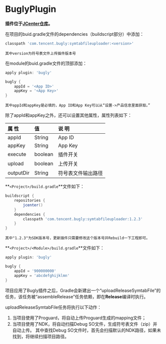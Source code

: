 # BuglyPlugin
**插件位于[JCenter仓库](http://jcenter.bintray.com/com/tencent/bugly/symtabfileuploader/)。**

在项目的buid.gradle文件的dependencies（buildscript部分）中添加：
``` gradle
classpath 'com.tencent.bugly:symtabfileuploader:<version>'
```

`其中version为符号表文件上传插件版本号`

在module的buid.gradle文件的顶部添加：
``` gradle
apply plugin: 'bugly'

bugly {
	appId = '<App ID>'
	appKey = '<App Key>'
}
```
`其中appId和appKey是必填的，App ID和App Key可以从“设置->产品信息里面获取。”`

除了appId和appKey之外，还可以设置其他属性，属性列表如下：

| 属 性 | 值 | 说 明 |
| :-- | :-- | :-- |
| appId | String | App ID |
| appKey | String | App Key |
| execute | boolean | 插件开关 |
| upload | boolean | 上传开关 |
| outputDir | String | 符号表文件输出路径 |

**`<Project>/build.gradle`**文件如下：
``` gradle
buildscript {
    repositories {
        jcenter()
    }
    dependencies {
        classpath 'com.tencent.bugly:symtabfileuploader:1.2.3'
    }
}
```
`其中"1.2.3"为SDK版本号，更新插件只需要修改这个版本号并Rebuild一下工程即可。`

**`<Project>/<Module>/build.gradle`**文件如下：
``` gradle
apply plugin: 'bugly'

bugly {	
    appId = '900000000'
    appKey = 'abcdefghijklmn'
}

```

项目应用了Bugly插件之后，Gradle会新建出一个“uploadReleaseSymtabFile”的任务，该任务被“assembleRelease”任务依赖，即在**Release**编译时执行。

uploadReleaseSymtabFile任务将执行以下动作：
1. 当项目使用了Proguard，将自动上传Proguard生成的mapping文件；
2. 当项目使用了NDK，将自动扫描Debug SO文件，生成符号表文件（zip）并自动上传。
其中查找Debug SO文件时，首先会扫描默认的NDK路径，如果未找到，将继续扫描项目路径。
